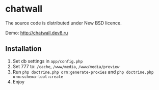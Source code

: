 chatwall
========

The source code is distributed under New BSD licence.

Demo: http://chatwall.dev8.ru


Installation
-----------

1. Set db settings in `app/config.php`
2. Set 777 to: `/cache`, `/www/media`, `/www/media/preview`
3. Run `php doctrine.php orm:generate-proxies` and `php doctrine.php orm:schema-tool:create`
4. Enjoy